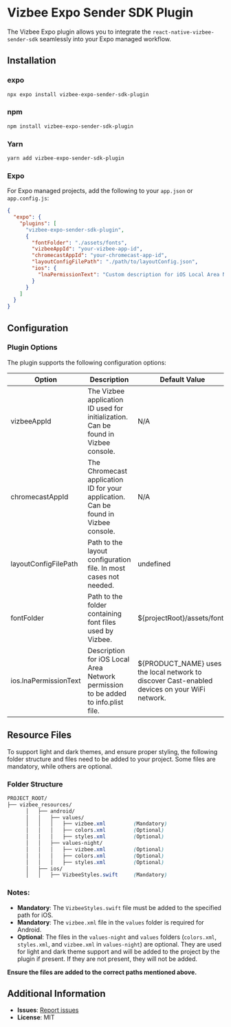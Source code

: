 # Vizbee Expo Sender SDK Plugin

The Vizbee Expo plugin allows you to integrate the `react-native-vizbee-sender-sdk` seamlessly into your Expo managed workflow.

## Installation

### expo

```bash
npx expo install vizbee-expo-sender-sdk-plugin
```

### npm

```bash
npm install vizbee-expo-sender-sdk-plugin
```

### Yarn

```bash
yarn add vizbee-expo-sender-sdk-plugin
```

### Expo

For Expo managed projects, add the following to your `app.json` or `app.config.js`:

```json
{
  "expo": {
    "plugins": [
      "vizbee-expo-sender-sdk-plugin",
      {
        "fontFolder": "./assets/fonts",
        "vizbeeAppId": "your-vizbee-app-id",
        "chromecastAppId": "your-chromecast-app-id",
        "layoutConfigFilePath": "./path/to/layoutConfig.json",
        "ios": {
          "lnaPermissionText": "Custom description for iOS Local Area Network permission."
        }
      }
    ]
  }
}
```

## Configuration

### Plugin Options

The plugin supports the following configuration options:

| Option                | Description                                                                         | Default Value                                                                                 | Mandatory/Optional |
| --------------------- | ----------------------------------------------------------------------------------- | --------------------------------------------------------------------------------------------- | ------------------ |
| vizbeeAppId           | The Vizbee application ID used for initialization. Can be found in Vizbee console.  | N/A                                                                                           | Mandatory          |
| chromecastAppId       | The Chromecast application ID for your application. Can be found in Vizbee console. | N/A                                                                                           | Mandatory          |
| layoutConfigFilePath  | Path to the layout configuration file. In most cases not needed.                    | undefined                                                                                     | Optional           |
| fontFolder            | Path to the folder containing font files used by Vizbee.                            | ${projectRoot}/assets/fonts                                                                   | Optional           |
| ios.lnaPermissionText | Description for iOS Local Area Network permission to be added to info.plist file.   | ${PRODUCT_NAME} uses the local network to discover Cast-enabled devices on your WiFi network. | Optional           |

## Resource Files

To support light and dark themes, and ensure proper styling, the following folder structure and files need to be added to your project. Some files are mandatory, while others are optional.

### Folder Structure

```scss
PROJECT_ROOT/
├── vizbee_resources/
      │   ├── android/
      │   │   ├── values/
      │   │   │   ├── vizbee.xml         (Mandatory)
      │   │   │   ├── colors.xml         (Optional)
      │   │   │   ├── styles.xml         (Optional)
      │   │   ├── values-night/
      │   │   │   ├── vizbee.xml         (Optional)
      │   │   │   ├── colors.xml         (Optional)
      │   │   │   ├── styles.xml         (Optional)
      │	  ├── ios/
      │   │   ├── VizbeeStyles.swift     (Mandatory)
```

### Notes:

- **Mandatory**: The `VizbeeStyles.swift` file must be added to the specified path for iOS.
- **Mandatory**: The `vizbee.xml` file in the `values` folder is required for Android.
- **Optional**: The files in the `values-night` and `values` folders (`colors.xml`, `styles.xml`, and `vizbee.xml` in `values-night`) are optional. They are used for light and dark theme support and will be added to the project by the plugin if present. If they are not present, they will not be added.

**Ensure the files are added to the correct paths mentioned above.**

## Additional Information

- **Issues**: [Report issues](https://github.com/ClaspTV/vizbee-expo-sender-sdk-plugin/issues)
- **License**: MIT
